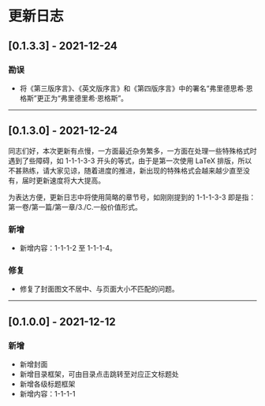 # 更新日志

## [0.1.3.3] - 2021-12-24

### 勘误

+ 将《第三版序言》、《英文版序言》和《第四版序言》中的署名“弗里德思希·恩格斯”更正为“弗里德里希·恩格斯”。
***
## [0.1.3.0] - 2021-12-24

同志们好，本次更新有点慢，一方面最近杂务繁多，一方面在处理一些特殊格式时遇到了些障碍，如 1-1-1-3-3 开头的等式，由于是第一次使用 LaTeX 排版，所以不甚熟练，请大家见谅，随着进度的推进，新出现的特殊格式会越来越少直至没有，届时更新速度将大大提高。

为表达方便，更新日志中将使用简略的章节号，如刚刚提到的 1-1-1-3-3 即是指：第一卷/第一篇/第一章/3./C.一般价值形式。

### 新增

+ 新增内容：1-1-1-2 至 1-1-1-4。

### 修复

+ 修复了封面图文不居中、与页面大小不匹配的问题。
***
## [0.1.0.0] - 2021-12-12

### 新增

+ 新增封面
+ 新增目录框架，可由目录点击跳转至对应正文标题处
+ 新增各级标题框架
+ 新增内容：1-1-1-1